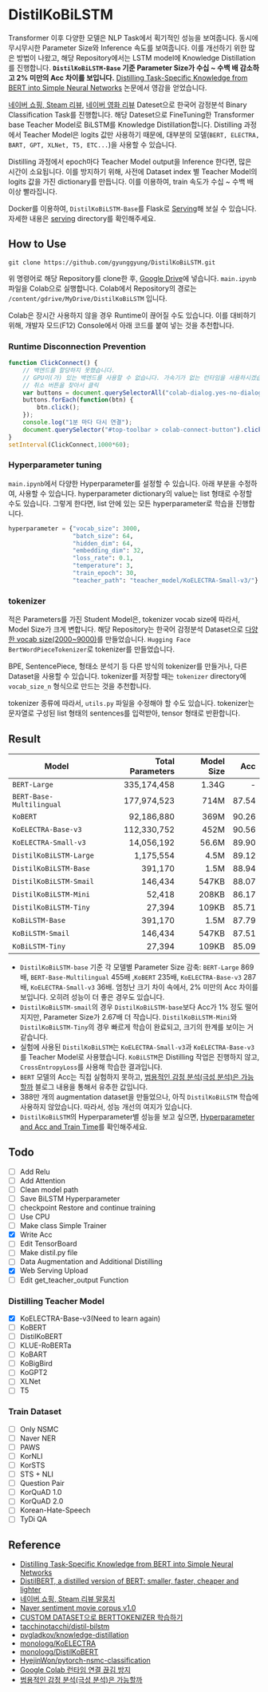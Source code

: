 # DistilKoBiLSTM
Transformer 이후 다양한 모델은 NLP Task에서 획기적인 성능을 보여줍니다. 동시에 무시무시한 Parameter Size와 Inference 속도를 보여줍니다. 이를 개선하기 위한 많은 방법이 나왔고, 해당 Repository에서는 LSTM model에 Knowledge Distillation를 진행합니다. **`DistilKoBiLSTM-Base` 기준 Parameter Size가 수십 ~ 수백 배 감소하고 2% 미만의 Acc 차이를 보입니다.** [Distilling Task-Specific Knowledge from BERT into Simple Neural Networks](https://arxiv.org/abs/1903.12136) 논문에서 영감을 얻었습니다.

[네이버 쇼핑, Steam 리뷰](https://github.com/bab2min/corpus/tree/master/sentiment), [네이버 영화 리뷰](https://github.com/e9t/nsmc) Dateset으로 한국어 감정분석 Binary Classification Task를 진행합니다. 해당 Dateset으로 FineTuning한 Transformer base Teacher Model로 BiLSTM를 Knowledge Distillation합니다. Distilling 과정에서 Teacher Model은 logits 값만 사용하기 때문에, 대부분의 모델(`BERT, ELECTRA, BART, GPT, XLNet, T5, ETC...`)을 사용할 수 있습니다.

Distilling 과정에서 epoch마다 Teacher Model output을 Inference 한다면, 많은 시간이 소요됩니다. 이를 방지하기 위해, 사전에 Dataset index 별 Teacher Model의 logits 값을 가진 dictionary를 만듭니다. 이를 이용하여, train 속도가 수십 ~ 수백 배 이상 빨라집니다.

Docker를 이용하여, `DistilKoBiLSTM-Base`를 Flask로 [Serving](https://github.com/gyunggyung/DistilKoBiLSTM/tree/main/serving)해 보실 수 있습니다. 자세한 내용은 [serving](https://github.com/gyunggyung/DistilKoBiLSTM/tree/main/serving) directory를 확인해주세요.

## How to Use
```
git clone https://github.com/gyunggyung/DistilKoBiLSTM.git
```
위 명령어로 해당 Repository를 clone한 후, [Google Drive](https://drive.google.com/drive/my-drive)에 넣습니다. `main.ipynb` 파일을 Colab으로 실행합니다. Colab에서 Repository의 경로는 `/content/gdrive/MyDrive/DistilKoBiLSTM` 입니다.

Colab은 장시간 사용하지 않을 경우 Runtime이 끊어질 수도 있습니다. 이를 대비하기 위해, 개발자 모드(F12) Console에서 아래 코드를 붙여 넣는 것을 추천합니다.

### Runtime Disconnection Prevention
``` javascript
function ClickConnect() {
    // 백엔드를 할당하지 못했습니다.
    // GPU이(가) 있는 백엔드를 사용할 수 없습니다. 가속기가 없는 런타임을 사용하시겠습니까?
    // 취소 버튼을 찾아서 클릭
    var buttons = document.querySelectorAll("colab-dialog.yes-no-dialog paper-button#cancel"); 
    buttons.forEach(function(btn) {
        btn.click();
    });
    console.log("1분 마다 다시 연결");
    document.querySelector("#top-toolbar > colab-connect-button").click();
}
setInterval(ClickConnect,1000*60);

```

### Hyperparameter tuning
`main.ipynb`에서 다양한 Hyperparameter를 설정할 수 있습니다. 아래 부분을 수정하여, 사용할 수 있습니다. hyperparameter dictionary의 value는 list 형태로 수정할 수도 있습니다. 그렇게 한다면, list 안에 있는 모든 hyperparameter로 학습을 진행합니다.

``` python
hyperparameter = {"vocab_size": 3000,
                  "batch_size": 64,
                  "hidden_dim": 64,
                  "embedding_dim": 32,
                  "loss_rate": 0.1,
                  "temperature": 3,
                  "train_epoch": 30,
                  "teacher_path": "teacher_model/KoELECTRA-Small-v3/"}
```

### tokenizer
적은 Parameters를 가진 Student Model은, tokenizer vocab size에 따라서, Model Size가 크게 변합니다. 해당 Repository는 한국어 감정분석 Dataset으로 [다양한 vocab size(2000~9000)](https://github.com/gyunggyung/DistilKoBiLSTM/tree/main/tokenizer)를 만들었습니다. `Hugging Face BertWordPieceTokenizer`로 tokenizer를 만들었습니다.

BPE, SentencePiece, 형태소 분석기 등 다른 방식의 tokenizer를 만들거나, 다른 Dataset을 사용할 수 있습니다. tokenizer를 저장할 때는 `tokenizer` directory에 `vocab_size_n` 형식으로 만드는 것을 추천합니다. 

tokenizer 종류에 따라서, `utils.py` 파일을 수정해야 할 수도 있습니다. tokenizer는 문자열로 구성된 list 형태의 sentences를 입력받아, tensor 형태로 반환합니다.

## Result

| Model                    | Total Parameters | Model Size |   Acc |
| ------------------------ | ---------------: | ---------: | ----: |
| `BERT-Large`             |      335,174,458 |      1.34G |     - |
| `BERT-Base-Multilingual` |      177,974,523 |       714M | 87.54 |
| `KoBERT`                 |       92,186,880 |       369M | 90.26 |
| `KoELECTRA-Base-v3`      |      112,330,752 |       452M | 90.56 |
| `KoELECTRA-Small-v3`     |       14,056,192 |      56.6M | 89.90 |
| `DistilKoBiLSTM-Large`   |        1,175,554 |       4.5M | 89.12 |
| `DistilKoBiLSTM-Base`    |          391,170 |       1.5M | 88.94 |
| `DistilKoBiLSTM-Smail`   |          146,434 |      547KB | 88.07 |
| `DistilKoBiLSTM-Mini`    |           52,418 |      208KB | 86.17 |
| `DistilKoBiLSTM-Tiny`    |           27,394 |      109KB | 85.71 |
| `KoBiLSTM-Base`          |          391,170 |       1.5M | 87.79 |
| `KoBiLSTM-Smail`         |          146,434 |      547KB | 87.51 |
| `KoBiLSTM-Tiny`          |           27,394 |      109KB | 85.09 |

- `DistilKoBiLSTM-base` 기준 각 모델별 Parameter Size 감축: `BERT-Large` 869배, `BERT-Base-Multilingual` 455배 ,`KoBERT` 235배, `KoELECTRA-Base-v3` 287배, `KoELECTRA-Small-v3` 36배. 엄청난 크기 차이 속에서, 2% 미만의 Acc 차이를 보입니다. 오히려 성능이 더 좋은 경우도 있습니다. 
- `DistilKoBiLSTM-smail`의 경우 `DistilKoBiLSTM-base`보다 Acc가 1% 정도 떨어지지만, Parameter Size가 2.67배 더 작습니다. `DistilKoBiLSTM-Mini`와 `DistilKoBiLSTM-Tiny`의 경우 빠르게 학습이 완료되고, 크기의 한계를 보이는 거 같습니다.
- 실험에 사용된 `DistilKoBiLSTM`는 `KoELECTRA-Small-v3`과 `KoELECTRA-Base-v3`를 Teacher Model로 사용했습니다. `KoBiLSTM`은 Distilling 작업은 진행하지 않고, `CrossEntropyLoss`를 사용해 학습한 결과입니다.
- `BERT` 모델의 Acc는 직접 실험하지 못하고, [범용적인 감정 분석(극성 분석)은 가능할까](https://bab2min.tistory.com/657) 블로그 내용을 통해서 유추한 값입니다.
- 388만 개의 augmentation dataset을 만들었으나, 아직 `DistilKoBiLSTM` 학습에 사용하지 않았습니다. 따라서, 성능 개선의 여지가 있습니다.
- `DistilKoBiLSTM`의 Hyperparameter별 성능을 보고 싶으면, [Hyperparameter and Acc and Train Time](https://github.com/gyunggyung/DistilKoBiLSTM/blob/main/Hyperparameter_Acc.md)를 확인해주세요.

## Todo
- [ ] Add Relu
- [ ] Add Attention
- [ ] Clean model path
- [ ] Save BiLSTM Hyperparameter
- [ ] checkpoint Restore and continue training
- [ ] Use CPU
- [ ] Make class Simple Trainer
- [X] Write Acc
- [ ] Edit TensorBoard
- [ ] Make distil.py file
- [ ] Data Augmentation and Additional Distilling
- [X] Web Serving Upload
- [ ] Edit get_teacher_output Function

### Distilling Teacher Model
- [X] KoELECTRA-Base-v3(Need to learn again)
- [ ] KoBERT
- [ ] DistilKoBERT
- [ ] KLUE-RoBERTa
- [ ] KoBART
- [ ] KoBigBird
- [ ] KoGPT2
- [ ] XLNet
- [ ] T5

### Train Dataset
- [ ] Only NSMC
- [ ] Naver NER
- [ ] PAWS
- [ ] KorNLI
- [ ] KorSTS
- [ ] STS + NLI 
- [ ] Question Pair
- [ ] KorQuAD 1.0
- [ ] KorQuAD 2.0
- [ ] Korean-Hate-Speech
- [ ] TyDi QA

## Reference

- [Distilling Task-Specific Knowledge from BERT into Simple Neural Networks](https://arxiv.org/abs/1903.12136)
- [DistilBERT, a distilled version of BERT: smaller, faster, cheaper and lighter](https://arxiv.org/abs/1910.01108)
- [네이버 쇼핑, Steam 리뷰 말뭉치](https://github.com/bab2min/corpus/tree/master/sentiment)
- [Naver sentiment movie corpus v1.0](https://github.com/e9t/nsmc)
- [CUSTOM DATASET으로 BERTTOKENIZER 학습하기](https://cryptosalamander.tistory.com/139)
- [tacchinotacchi/distil-bilstm](https://github.com/tacchinotacchi/distil-bilstm)
- [pvgladkov/knowledge-distillation](https://github.com/pvgladkov/knowledge-distillation)
- [monologg/KoELECTRA](https://github.com/monologg/KoELECTRA)
- [monologg/DistilKoBERT](https://github.com/monologg/DistilKoBERT)
- [HyejinWon/pytorch-nsmc-classification](https://github.com/HyejinWon/pytorch-nsmc-classification)
- [Google Colab 런타임 연결 끊김 방지](https://bryan7.tistory.com/1077)
- [범용적인 감정 분석(극성 분석)은 가능할까](https://bab2min.tistory.com/657)